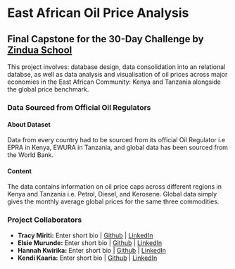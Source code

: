# East African Oil Price Analysis
## Final Capstone for the 30-Day Challenge by [Zindua School](https://zinduaschool.com)
This project involves: database design, data consolidation into an relational databse, as well as data analysis and visualisation of oil prices across major economies in the East African Community: Kenya and Tanzania alongside the global price benchmark.

### Data Sourced from Official Oil Regulators
#### About Dataset
Data from every country had to be sourced from its official Oil Regulator i.e EPRA in Kenya, EWURA in Tanzania, and global data has been sourced from the World Bank.

#### Content
The data contains information on oil price caps across different regions in Kenya and Tanzania i.e. Petrol, Diesel, and Kerosene. Global data simply gives the monthly average global prices for the same three commodities.

### Project Collaborators
- **Tracy Miriti:** Enter short bio | [Github]() | [LinkedIn]()
- **Elsie Murunde:** Enter short bio | [Github]() | [LinkedIn]()
- **Hannah Kwirika:** Enter short bio | [Github]() | [LinkedIn]()
- **Kendi Kaaria:** Enter short bio | [Github]() | [LinkedIn]()